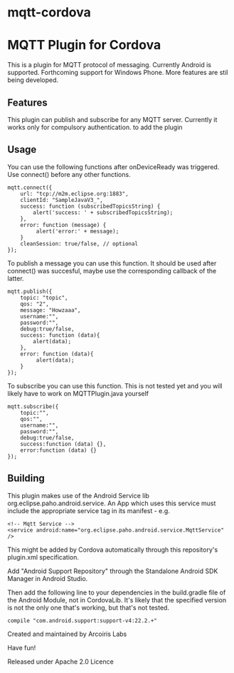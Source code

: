 mqtt-cordova
============

# MQTT Plugin for Cordova

This is a plugin for MQTT protocol of messaging. Currently Android is supported. Forthcoming support for Windows Phone.
More features are stil being developed.

## Features

This plugin can publish and subscribe for any MQTT server. Currently it works only for compulsory authentication.
to add the plugin 

## Usage

You can use the following functions after onDeviceReady was triggered. Use connect() before any other functions.

```
mqtt.connect({
    url: "tcp://m2m.eclipse.org:1883",
    clientId: "SampleJavaV3_",
    success: function (subscribedTopicsString) {
        alert('success: ' + subscribedTopicsString);
    },
    error: function (message) {
         alert('error:' + message);
    }    
	cleanSession: true/false, // optional
});
```

To publish a message you can use this function. It should be used after connect() was succesful, maybe use the
corresponding callback of the latter.

```
mqtt.publish({
    topic: "topic",
    qos: "2",
    message: "Howzaaa",
	username:"",
	password:"",
	debug:true/false,
    success: function (data){
        alert(data);
    },
    error: function (data){
         alert(data);
    }
});
```

To subscribe you can use this function. This is not tested yet and you will likely have to work on MQTTPlugin.java yourself

```
mqtt.subscribe({
	topic:"",
	qos:"",
	username:"",
	password:"",
	debug:true/false,
	success:function (data) {},
	error:function (data) {}
});
```

## Building

This plugin makes use of the Android Service lib org.eclipse.paho.android.service. An App which uses this service must
include the appropriate service tag in its manifest - e.g.

	<!-- Mqtt Service -->
	<service android:name="org.eclipse.paho.android.service.MqttService" />
	
This might be added by Cordova automatically through this repository's plugin.xml specification.

Add "Android Support Repository" through the Standalone Android SDK Manager in Android Studio.
            
Then add the following line to your dependencies in the build.gradle file of the Android Module, not in CordovaLib.
It's likely that the specified version is not the only one that's working, but that's not tested.

    compile "com.android.support:support-v4:22.2.+"


Created and maintained by Arcoiris Labs

Have fun!

Released under Apache 2.0 Licence
